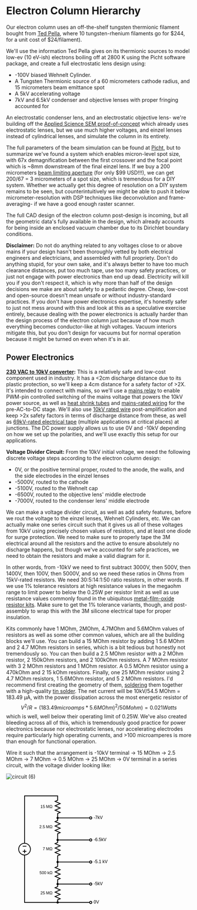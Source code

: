 # Electron Column Hierarchy
Our electron column uses an off-the-shelf tungsten thermionic filament bought from [Ted Pella](https://www.tedpella.com/apertures-and-filaments_html/tungsten-filaments.aspx), where 10 tungsten-rhenium filaments go for $244, for a unit cost of $24/filament).

We'll use the information Ted Pella gives on its thermionic sources to model low-ev (10 eV-ish) electrons boiling off at 2800 K using the Picht software package, and create a full electrostatic lens design using:

- -100V biased Wehnelt Cylinder.
- A Tungsten Thermionic source of a 60 micrometers cathode radius, and 15 micrometers beam emittance spot
- A 5kV accelerating voltage
- 7kV and 6.5kV condenser and objective lenses with proper fringing accounted for

An electrostatic condenser lens, and an electrostatic objective lens- we're building off the [Applied Science SEM proof-of-concept](https://www.youtube.com/watch?v=VdjYVF4a6iU&t=467s) which already uses electrostatic lenses, but we use much higher voltages, and einzel lenses instead of cylindrical lenses, and simulate the column in its entirety.

The full parameters of the beam simulation can be found at [Picht](https://github.com/rolypolytoy/picht/blob/main/examples/sem.py), but to summarize we've found a system which enables micron-level spot size, with 67x demagnification between the first crossover and the focal point which is ~8mm downstream of the final einzel lens. If we buy a 200 micrometers [beam limiting aperture](https://www.tedpella.com/apertures-and-filaments_html/aperture3.aspx) (for only $99 USD!!!), we can get 200/67 = 3 micrometers of a spot size, which is tremendous for a DIY system. Whether we actually get this degree of resolution on a DIY system remains to be seen, but counterintuitively we might be able to push it below micrometer-resolution with DSP techniques like deconvolution and frame-averaging- if we have a good enough raster scanner.

The full CAD design of the electron column post-design is incoming, but all the geometric data's fully available in the design, which already accounts for being inside an enclosed vacuum chamber due to its Dirichlet boundary conditions.

**Disclaimer:** Do not do anything related to any voltages close to or above mains if your design hasn't been thoroughly vetted by both electrical engineers and electricians, and assembled with full propriety. Don't do anything stupid, for your own sake, and it's always better to have too much clearance distances, put too much tape, use too many safety practices, or just not engage with power electronics than end up dead. Electricity will kill you if you don't respect it, which is why more than half of the design decisions we make are about safety to a pedantic degree. Cheap, low-cost and open-source doesn't mean unsafe or without industry-standard practices. If you don't have power electronics expertise, it's honestly safer to just not mess around with this and look at this as a speculative exercise entirely, because dealing with the power electronics is actually harder than the design process of the electron column just because of how much everything becomes conductor-like at high voltages. Vacuum interiors mitigate this, but you don't design for vacuums but for normal operation because it might be turned on even when it's in air.

## Power Electronics

**[230 VAC to 10kV converter](https://ar.aliexpress.com/item/1005003518403820.html):**
This is a relatively safe and low-cost component used in industry. It has a <2cm discharge distance due to its plastic protection, so we'll keep a 4cm distance for a safety factor of >2X. It's intended to connect with mains, so we'll use a [mains relay](https://www.amazon.in/CLUB-BOLLYWOOD-Channel-Optocoupler-Insulation/dp/B0C2PT1KRB) to enable PWM-pin controlled switching of the mains voltage that powers the 10kV power source, as well as [heat shrink tubes](https://www.amazon.in/Rpi-shop-Polyolefin-Insulated-Multicolour/dp/B08S3TP2Q6) and [mains-rated wiring](https://www.amazon.in/TWC-Lite-Single-Black-Electrical/dp/B0B7GG46KJ) for the pre-AC-to-DC stage. We'll also use [10kV rated wire](https://ar.aliexpress.com/item/1005001839936748.html?gatewayAdapt=glo2ara) post-amplification and keep >2x safety factors in terms of discharge distance from these, as well as [69kV-rated electrical tape](https://www.amazon.in/3M-70-Self-Fusing-Silicone-Electrical/dp/B0029Z5RSY) (multiple applications at critical places) at junctions. The DC power supply allows us to use 0V and -10kV depending on how we set up the polarities, and we'll use exactly this setup for our applications. 

**Voltage Divider Circuit:**
From the 10kV initial voltage, we need the following discrete voltage steps according to the electron column design:

- 0V, or the positive terminal proper, routed to the anode, the walls, and the side electrodes in the einzel lenses
- -5000V, routed to the cathode
- -5100V, routed to the Wehnelt cap
- -6500V, routed to the objective lens' middle electrode
- -7000V, routed to the condenser lens' middle electrode
  
We can make a voltage divider circuit, as well as add safety features, before we rout the voltage to the einzel lenses, Wehnelt Cylinders, etc. We can actually make one series circuit such that it gives us all of these voltages from 10kV using precisely chosen values of resistors, and at least one diode for surge protection. We need to make sure to properly tape the 3M electrical around all the resistors and the active to ensure absolutely no discharge happens, but though we've accounted for safe practices, we need to obtain the resistors and make a valid diagram for it.

In other words, from -10kV we need to first subtract 3000V, then 500V, then 1400V, then 100V, then 5000V, and so we need these ratios in Ohms from 15kV-rated resistors. We need 30:5:14:1:50 ratio resistors, in other words. If we use 1% tolerance resistors at high resistance values in the megaohm range to limit power to below the 0.25W per resistor limit as well as use resistance values commonly found in the ubiquitous [metal-film-oxide resistor kits](https://www.amazon.in/AVS-Components-Tolerance-Assortment-Electronics/dp/B0D6LRXK5P). Make sure to get the 1% tolerance variants, though, and post-assembly to wrap this with the 3M silicone electrical tape for proper insulation.

Kits commonly have 1 MOhm, 2MOhm, 4.7MOhm and 5.6MOhm values of resistors as well as some other common values, which are all the building blocks we'll use. You can build a 15 MOhm resistor by adding  1 5.6 MOhm and 2 4.7 MOhm resistors in series, which is a bit tedious but honestly not tremendously so. You can then build a 2.5 MOhm resistor with a 2 MOhm resistor, 2 150kOhm resistors, and 2 100kOhm resistors. A 7 MOhm resistor with 3 2 MOhm resistors and 1 MOhm resistor. A 0.5 MOhm resistor using a 470kOhm and 2 15 kOhm resistors. Finally, one 25 MOhm resistor using 2 4.7 MOhm resistors, 1 5.6MOhm resistor, and 5 2 MOhm resistors. I'd recommend first creating the geometry of them, [soldering](https://www.amazon.in/Electronic-Spices-Starter-60watt-Soldering/dp/B098XTZJYQ) them together with a high-quality [tin solder](https://www.amazon.in/Solder-Soldering-Electronic-Electrical-Components/dp/B0B3D8NLMB). The net current will be 10kV/54.5 MOhm = 183.49 µA, with the power dissipation across the most energetic resistor of $$V^2/R = (183.49 microamps * 5.6 MOhm)^2/50 Mohm) = 0.021 Watts$$ which is well, well below their operating limit of 0.25W. We've also created bleeding across all of this, which is tremendously good practice for power electronics because nor electrostatic lenses, nor accelerating electrodes require particularly high operating currents, and >100 microamperes is more than enough for functional operation. 

Wire it such that the arrangement is -10kV terminal -> 15 MOhm -> 2.5 MOhm -> 7 MOhm -> 0.5 MOhm -> 25 MOhm -> 0V terminal in a series circuit, with the voltage divider looking like:

![circuit (6)](https://github.com/user-attachments/assets/8271819e-8a73-4d14-948c-81e136f0b9ac)<?xml version="1.0" encoding="utf-8"?>
<!-- Generator: Circuit Diagram, cdlibrary.dll 4.0.0.0 -->
<!DOCTYPE svg PUBLIC "-//W3C//DTD SVG 1.1//EN" "http://www.w3.org/Graphics/SVG/1.1/DTD/svg11.dtd">
<svg version="1.1" width="320" height="360" xmlns="http://www.w3.org/2000/svg">
	<text x="238" y="320" style="font-family:Arial;font-size:12px;text-anchor:start" dominant-baseline="middle" transform="rotate(0, 238, 320)">0V</text>
	<line x1="220" y1="320" x2="227" y2="320" style="stroke:rgb(0, 0, 0);stroke-linecap:square;stroke-width:2" />
	<ellipse cx="230" cy="320" rx="3" ry="3" style="fill-opacity:0;fill:rgb(0, 0, 0);stroke:rgb(0, 0, 0);stroke-width:2" />
	<text x="238" y="270" style="font-family:Arial;font-size:12px;text-anchor:start" dominant-baseline="middle" transform="rotate(0, 238, 270)">-5kV</text>
	<line x1="220" y1="270" x2="227" y2="270" style="stroke:rgb(0, 0, 0);stroke-linecap:square;stroke-width:2" />
	<ellipse cx="230" cy="270" rx="3" ry="3" style="fill-opacity:0;fill:rgb(0, 0, 0);stroke:rgb(0, 0, 0);stroke-width:2" />
	<text x="238" y="210" style="font-family:Arial;font-size:12px;text-anchor:start" dominant-baseline="middle" transform="rotate(0, 238, 210)">-5.1 kV</text>
	<line x1="220" y1="210" x2="227" y2="210" style="stroke:rgb(0, 0, 0);stroke-linecap:square;stroke-width:2" />
	<ellipse cx="230" cy="210" rx="3" ry="3" style="fill-opacity:0;fill:rgb(0, 0, 0);stroke:rgb(0, 0, 0);stroke-width:2" />
	<text x="238" y="150" style="font-family:Arial;font-size:12px;text-anchor:start" dominant-baseline="middle" transform="rotate(0, 238, 150)">-6.5kV</text>
	<line x1="220" y1="150" x2="227" y2="150" style="stroke:rgb(0, 0, 0);stroke-linecap:square;stroke-width:2" />
	<ellipse cx="230" cy="150" rx="3" ry="3" style="fill-opacity:0;fill:rgb(0, 0, 0);stroke:rgb(0, 0, 0);stroke-width:2" />
	<text x="238" y="90" style="font-family:Arial;font-size:12px;text-anchor:start" dominant-baseline="middle" transform="rotate(0, 238, 90)">-7kV</text>
	<line x1="220" y1="90" x2="227" y2="90" style="stroke:rgb(0, 0, 0);stroke-linecap:square;stroke-width:2" />
	<ellipse cx="230" cy="90" rx="3" ry="3" style="fill-opacity:0;fill:rgb(0, 0, 0);stroke:rgb(0, 0, 0);stroke-width:2" />
	<line x1="140" y1="90" x2="220" y2="90" style="stroke:rgb(0, 0, 0);stroke-linecap:square;stroke-width:2" />
	<line x1="140" y1="150" x2="220" y2="150" style="stroke:rgb(0, 0, 0);stroke-linecap:square;stroke-width:2" />
	<line x1="140" y1="210" x2="220" y2="210" style="stroke:rgb(0, 0, 0);stroke-linecap:square;stroke-width:2" />
	<line x1="140" y1="270" x2="220" y2="270" style="stroke:rgb(0, 0, 0);stroke-linecap:square;stroke-width:2" />
	<line x1="140" y1="320" x2="220" y2="320" style="stroke:rgb(0, 0, 0);stroke-linecap:square;stroke-width:2" />
	<line x1="50" y1="320" x2="140" y2="320" style="stroke:rgb(0, 0, 0);stroke-linecap:square;stroke-width:2" />
	<line x1="50" y1="200" x2="50" y2="320" style="stroke:rgb(0, 0, 0);stroke-linecap:square;stroke-width:2" />
	<line x1="50" y1="30" x2="140" y2="30" style="stroke:rgb(0, 0, 0);stroke-linecap:square;stroke-width:2" />
	<line x1="50" y1="30" x2="50" y2="150" style="stroke:rgb(0, 0, 0);stroke-linecap:square;stroke-width:2" />
	<line x1="140" y1="270" x2="140" y2="275" style="stroke:rgb(0, 0, 0);stroke-linecap:square;stroke-width:2" />
	<line x1="140" y1="315" x2="140" y2="320" style="stroke:rgb(0, 0, 0);stroke-linecap:square;stroke-width:2" />
	<path d="M 140,275 L 140,277 L 133,280 L 147,286 L 133,292 L 147,298 L 133,304 L 147,310 L 140,313 L 140,315" style="fill-opacity:0;fill:rgb(0, 0, 0);stroke:rgb(0, 0, 0);stroke-linecap:square;stroke-width:2" />
	<text x="126" y="295" style="font-family:Arial;font-size:11px;text-anchor:end" dominant-baseline="middle" transform="rotate(0, 126, 295)">25 MΩ</text>
	<line x1="140" y1="210" x2="140" y2="220" style="stroke:rgb(0, 0, 0);stroke-linecap:square;stroke-width:2" />
	<line x1="140" y1="260" x2="140" y2="270" style="stroke:rgb(0, 0, 0);stroke-linecap:square;stroke-width:2" />
	<path d="M 140,220 L 140,222 L 133,225 L 147,231 L 133,237 L 147,243 L 133,249 L 147,255 L 140,258 L 140,260" style="fill-opacity:0;fill:rgb(0, 0, 0);stroke:rgb(0, 0, 0);stroke-linecap:square;stroke-width:2" />
	<text x="126" y="240" style="font-family:Arial;font-size:11px;text-anchor:end" dominant-baseline="middle" transform="rotate(0, 126, 240)">500 kΩ</text>
	<line x1="140" y1="140" x2="140" y2="155" style="stroke:rgb(0, 0, 0);stroke-linecap:square;stroke-width:2" />
	<line x1="140" y1="195" x2="140" y2="210" style="stroke:rgb(0, 0, 0);stroke-linecap:square;stroke-width:2" />
	<path d="M 140,155 L 140,157 L 133,160 L 147,166 L 133,172 L 147,178 L 133,184 L 147,190 L 140,193 L 140,195" style="fill-opacity:0;fill:rgb(0, 0, 0);stroke:rgb(0, 0, 0);stroke-linecap:square;stroke-width:2" />
	<text x="126" y="175" style="font-family:Arial;font-size:11px;text-anchor:end" dominant-baseline="middle" transform="rotate(0, 126, 175)">7 MΩ</text>
	<line x1="140" y1="90" x2="140" y2="95" style="stroke:rgb(0, 0, 0);stroke-linecap:square;stroke-width:2" />
	<line x1="140" y1="135" x2="140" y2="140" style="stroke:rgb(0, 0, 0);stroke-linecap:square;stroke-width:2" />
	<path d="M 140,95 L 140,97 L 133,100 L 147,106 L 133,112 L 147,118 L 133,124 L 147,130 L 140,133 L 140,135" style="fill-opacity:0;fill:rgb(0, 0, 0);stroke:rgb(0, 0, 0);stroke-linecap:square;stroke-width:2" />
	<text x="126" y="115" style="font-family:Arial;font-size:11px;text-anchor:end" dominant-baseline="middle" transform="rotate(0, 126, 115)">2.5 MΩ</text>
	<line x1="140" y1="30" x2="140" y2="40" style="stroke:rgb(0, 0, 0);stroke-linecap:square;stroke-width:2" />
	<line x1="140" y1="80" x2="140" y2="90" style="stroke:rgb(0, 0, 0);stroke-linecap:square;stroke-width:2" />
	<path d="M 140,40 L 140,42 L 133,45 L 147,51 L 133,57 L 147,63 L 133,69 L 147,75 L 140,78 L 140,80" style="fill-opacity:0;fill:rgb(0, 0, 0);stroke:rgb(0, 0, 0);stroke-linecap:square;stroke-width:2" />
	<text x="126" y="60" style="font-family:Arial;font-size:11px;text-anchor:end" dominant-baseline="middle" transform="rotate(0, 126, 60)">15 MΩ</text>
	<line x1="50" y1="200" x2="50" y2="191" style="stroke:rgb(0, 0, 0);stroke-linecap:square;stroke-width:2" />
	<ellipse cx="50" cy="175" rx="16" ry="16" style="fill-opacity:0;fill:rgb(0, 0, 0);stroke:rgb(0, 0, 0);stroke-width:2" />
	<line x1="50" y1="159" x2="50" y2="150" style="stroke:rgb(0, 0, 0);stroke-linecap:square;stroke-width:2" />
	<path d="M 50,175 M 50,185 L 50,177 M 46,181 L 54,181 M 46,167 L 54,167" style="fill-opacity:0;fill:rgb(0, 0, 0);stroke:rgb(0, 0, 0);stroke-linecap:square;stroke-width:2" />
	<ellipse cx="140" cy="90" rx="2" ry="2" style="fill-opacity:1;fill:rgb(0, 0, 0);stroke:rgb(0, 0, 0);stroke-width:2" />
	<ellipse cx="140" cy="150" rx="2" ry="2" style="fill-opacity:1;fill:rgb(0, 0, 0);stroke:rgb(0, 0, 0);stroke-width:2" />
	<ellipse cx="140" cy="210" rx="2" ry="2" style="fill-opacity:1;fill:rgb(0, 0, 0);stroke:rgb(0, 0, 0);stroke-width:2" />
	<ellipse cx="140" cy="270" rx="2" ry="2" style="fill-opacity:1;fill:rgb(0, 0, 0);stroke:rgb(0, 0, 0);stroke-width:2" />
	<ellipse cx="140" cy="320" rx="2" ry="2" style="fill-opacity:1;fill:rgb(0, 0, 0);stroke:rgb(0, 0, 0);stroke-width:2" />
</svg>


